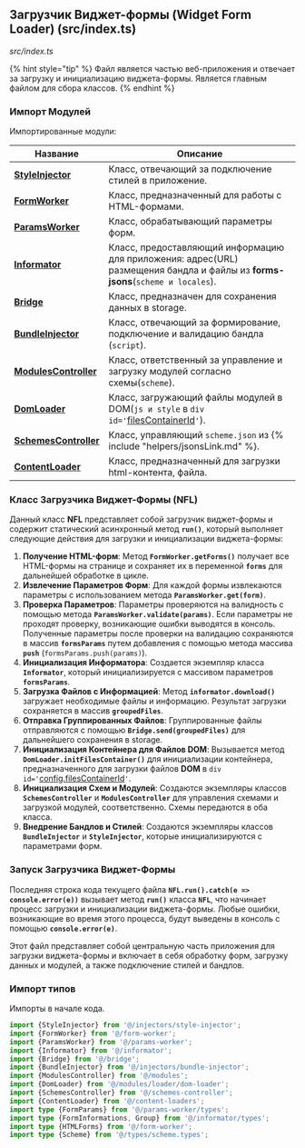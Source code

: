 ## Загрузчик Виджет-формы (Widget Form Loader) (src/index.ts)

_src/index.ts_

{% hint style="tip" %}
Файл является частью веб-приложения и отвечает за загрузку и инициализацию виджета-формы. Является главным файлом для сбора классов.
{% endhint %}

### Импорт Модулей

Импортированные модули:

| Название                                               | Описание                                                                                                                       |
|--------------------------------------------------------|--------------------------------------------------------------------------------------------------------------------------------|
| **[StyleInjector](injectors/STYLEINJECTORDOM.md)**     | Класс, отвечающий за подключение стилей в приложение.                                                                          |
| **[FormWorker](FORMWORKER.md)**                        | Класс, предназначенный для работы с HTML-формами.                                                                              |
| **[ParamsWorker](params-worker/PARAMSWORKER.md)**      | Класс, обрабатывающий параметры форм.                                                                                          |
| **[Informator](informator/INFORMATOR.md)**             | Класс, предоставляющий информацию для приложения: адрес(URL) размещения бандла и файлы из **forms-jsons**(`scheme и locales`). |
| **[Bridge](bridge/BRIDGE.md)**                         | Класс, предназначен для сохранения данных в storage.                                                                           |
| **[BundleInjector](injectors/BUNDLEINJECTOR.md)**      | Класс, отвечающий за формирование, подключение и валидацию бандла (`script`).                                                  |
| **[ModulesController](modules/MODULESCONTROLLER.md)**  | Класс, ответственный за управление и загрузку модулей согласно схемы(`scheme`).                                                |
| **[DomLoader](modules/loader/DOMLOADER.md)**           | Класс, загружающий файлы модулей в DOM(`js и style` в `div id='`[filesContainerId](CONFIG.md)`'`).                             |
| **[SchemesController](SCHEMESCONTROLLER.md)**          | Класс, управляющий `scheme.json` из {% include "helpers/jsonsLink.md" %}.                                                      |
| **[ContentLoader](content-loaders/README.md)**         | Класс, предназначенный для загрузки html-контента, файла.                                                                      |

### Класс Загрузчика Виджет-Формы (NFL)

Данный класс **NFL** представляет собой загрузчик виджет-формы и содержит статический асинхронный метод **`run()`**, который выполняет следующие действия для загрузки и инициализации виджета-формы:

1. **Получение HTML-форм**: Метод **`FormWorker.getForms()`** получает все HTML-формы на странице и сохраняет их в переменной **`forms`** для дальнейшей обработке в цикле.
2. **Извлечение Параметров Форм**: Для каждой формы извлекаются параметры с использованием метода **`ParamsWorker.get(form)`**. 
3. **Проверка Параметров**: Параметры проверяются на валидность с помощью метода **`ParamsWorker.validate(params)`**. Если параметры не проходят проверку, возникающие ошибки выводятся в консоль. Полученные параметры после проверки на валидацию сохраняются в массив **`formsParams`** путем добавления с помощью метода массива **`push`** (`formsParams.push(params)`).
4. **Инициализация Информатора**: Создается экземпляр класса **`Informator`**, который инициализируется с массивом параметров **`formsParams`**.
5. **Загрузка Файлов с Информацией**: Метод **`informator.download()`** загружает необходимые файлы и информацию. Результат загрузки сохраняется в массив **`groupedFiles`**.
6. **Отправка Группированных Файлов**: Группированные файлы отправляются с помощью **`Bridge.send(groupedFiles)`** для дальнейшего сохранения в storage.
7. **Инициализация Контейнера для Файлов DOM**: Вызывается метод **`DomLoader.initFilesContainer()`** для инициализации контейнера, предназначенного для загрузки файлов **DOM** в `div id='`[config.filesContainerId](CONFIG.md)`'`.
8. **Инициализация Схем и Модулей**: Создаются экземпляры классов **`SchemesController`** и **`ModulesController`** для управления схемами и загрузкой модулей, соответственно. Схемы передаются в оба класса.
9. **Внедрение Бандлов и Стилей**: Создаются экземпляры классов **`BundleInjector`** и **`StyleInjector`**, которые инициализируются с параметрами форм.

### Запуск Загрузчика Виджет-Формы

Последняя строка кода текущего файла **`NFL.run().catch(e => console.error(e))`** вызывает метод **`run()`** класса **`NFL`**, что начинает процесс загрузки и инициализации виджета-формы. Любые ошибки, возникающие во время этого процесса, будут выведены в консоль с помощью **`console.error(e)`**.

Этот файл представляет собой центральную часть приложения для загрузки виджета-формы и включает в себя обработку форм, загрузку данных и модулей, а также подключение стилей и бандлов.

### Импорт типов

Импорты в начале кода.

```ts
import {StyleInjector} from '@/injectors/style-injector';
import {FormWorker} from '@/form-worker';
import {ParamsWorker} from '@/params-worker';
import {Informator} from '@/informator';
import {Bridge} from '@/bridge';
import {BundleInjector} from '@/injectors/bundle-injector';
import {ModulesController} from '@/modules';
import {DomLoader} from '@/modules/loader/dom-loader';
import {SchemesController} from '@/schemes-controller';
import {ContentLoader} from '@/content-loaders';
import type {FormParams} from '@/params-worker/types';
import type {FormInformations, Group} from '@/informator/types';
import type {HTMLForms} from '@/form-worker';
import type {Scheme} from '@/types/scheme.types';
```